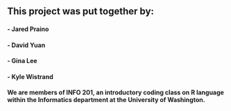 ## This project was put together by:

#### - Jared Praino
#### - David Yuan
#### - Gina Lee
#### - Kyle Wistrand

#### We are members of INFO 201, an introductory coding class on R language within the Informatics department at the University of Washington.  
